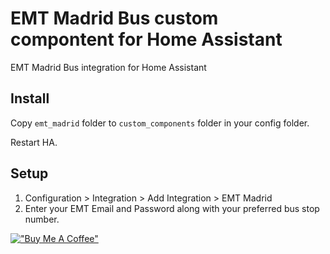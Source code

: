 # EMT Madrid Bus custom compontent for Home Assistant
EMT Madrid Bus integration for Home Assistant

## Install

Copy `emt_madrid` folder to `custom_components` folder in your config folder.

Restart HA.

## Setup


1. Configuration > Integration > Add Integration > EMT Madrid
2. Enter your  EMT Email and Password along with your preferred bus stop number.


[!["Buy Me A Coffee"](https://www.buymeacoffee.com/assets/img/custom_images/orange_img.png)](https://www.buymeacoffee.com/luca.angemi)
